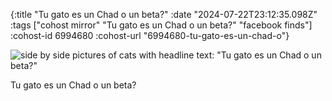 {:title "Tu gato es un Chad o un beta?"
 :date "2024-07-22T23:12:35.098Z"
 :tags ["cohost mirror" "Tu gato es un Chad o un beta?" "facebook finds"]
 :cohost-id 6994680
 :cohost-url "6994680-tu-gato-es-un-chad-o"}

![side by side pictures of cats with headline text: "Tu gato es un Chad o un beta?"](/img/cohost-mirror/6994680-tu-gato-es-un-chad-o/image.jpeg)

Tu gato es un Chad o un beta?